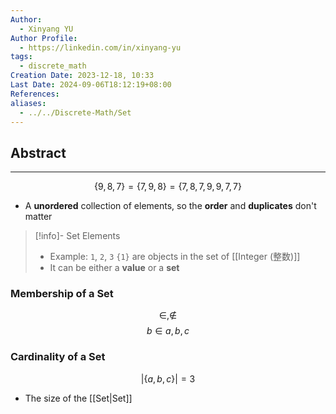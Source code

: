 ```yaml
---
Author:
  - Xinyang YU
Author Profile:
  - https://linkedin.com/in/xinyang-yu
tags:
  - discrete_math
Creation Date: 2023-12-18, 10:33
Last Date: 2024-09-06T18:12:19+08:00
References: 
aliases:
  - ../../Discrete-Math/Set
---
```

## Abstract
---
$$
\{9, 8, 7\} = \{7, 9, 8\} = \{7, 8, 7, 9, 9, 7, 7\}
$$
- A **unordered** collection of elements, so the **order** and **duplicates** don't matter

>[!info]- Set Elements
> - Example: `1`, `2`, `3` `{1}` are objects in the set of [[Integer (整数)]]
> - It can be either a **value** or a **set**



### Membership of a Set
$$
\in, \not\in
$$
$$
b \in {a, b, c}
$$

### Cardinality of a Set
$$
|\{a, b, c\}| = 3
$$
- The size of the [[Set|Set]]












